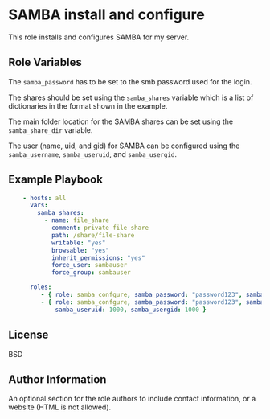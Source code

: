 SAMBA install and configure
=========

This role installs and configures SAMBA for my server.

Role Variables
--------------

The ```samba_password``` has to be set to the smb password used for the login.

The shares should be set using the ```samba_shares``` variable which is a list of dictionaries in the format shown in the example.

The main folder location for the SAMBA shares can be set using the ```samba_share_dir``` variable.

The user (name, uid, and gid) for SAMBA can be configured using the ```samba_username```, ```samba_useruid```, and ```samba_usergid```.

Example Playbook
----------------

```yaml
    - hosts: all
      vars:
        samba_shares:
          - name: file_share
            comment: private file share
            path: /share/file-share
            writable: "yes"
            browsable: "yes"
            inherit_permissions: "yes"
            force_user: sambauser
            force_group: sambauser

      roles:
         - { role: samba_confgure, samba_password: "password123", samba_username: sambauser }
         - { role: samba_confgure, samba_password: "password123", samba_username: sambauser,
             samba_useruid: 1000, samba_usergid: 1000 }
```

License
-------

BSD

Author Information
------------------

An optional section for the role authors to include contact information, or a website (HTML is not allowed).
